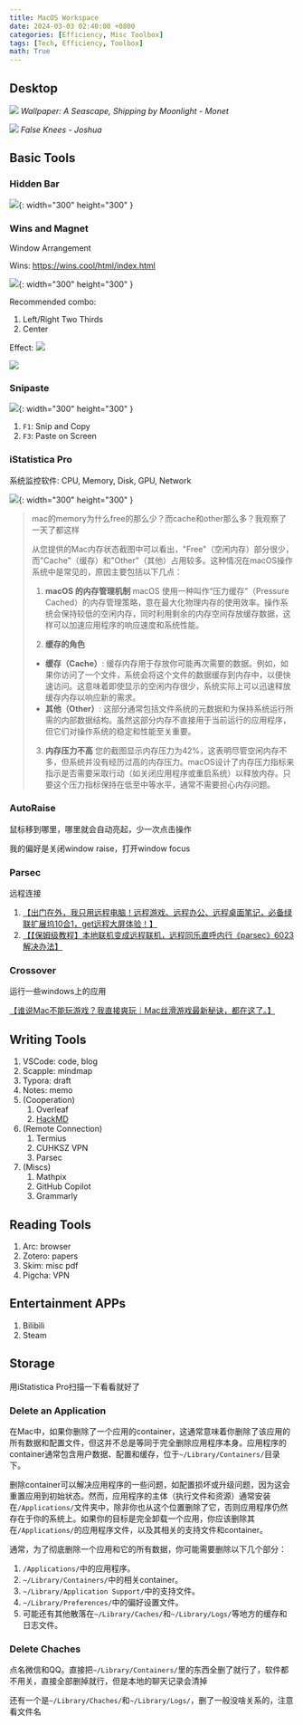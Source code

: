 ```yaml
---
title: MacOS Workspace
date: 2024-03-03 02:40:00 +0800
categories: [Efficiency, Misc Toolbox]
tags: [Tech, Efficiency, Toolbox]
math: True
---
```


## Desktop
![](../../../assets/img/2024-03-03-MacOS-Desktop/img_2024-03-03-07-29-06.png)
_Wallpaper: A Seascape, Shipping by Moonlight - Monet_

![](../../../assets/img/2024-03-03-MacOS-Workspace/img_2024-08-22-02-13-37.png)
_False Knees - Joshua_

## Basic Tools

### Hidden Bar

![](../../../assets/img/2024-03-03-MacOS-Desktop/img_2024-03-03-07-30-57.png){: width="300" height="300" }

### Wins and Magnet

Window Arrangement

Wins: https://wins.cool/html/index.html

![](../../../assets/img/2024-03-03-MacOS-Desktop/img_2024-03-03-07-31-34.png){: width="300" height="300" }


Recommended combo: 
1. Left/Right Two Thirds
2. Center


Effect:
![](../../../assets/img/2024-03-03-MacOS-Desktop/img_2024-03-03-07-28-54.png)

![](../../../assets/img/2024-03-03-MacOS-Desktop/img_2024-03-03-07-29-18.png)

### Snipaste

![](../../../assets/img/2024-03-03-MacOS-Desktop/img_2024-03-03-07-40-14.png){: width="300" height="300" }

1. `F1`: Snip and Copy
2. `F3`: Paste on Screen



### iStatistica Pro

系统监控软件: CPU, Memory, Disk, GPU, Network

![](../../../assets/img/2024-03-03-MacOS-Workspace/img_2024-08-22-01-51-21.png){: width="300" height="300" }

> mac的memory为什么free的那么少？而cache和other那么多？我观察了一天了都这样
> 
> 从您提供的Mac内存状态截图中可以看出，"Free"（空闲内存）部分很少，而"Cache"（缓存）和"Other"（其他）占用较多。这种情况在macOS操作系统中是常见的，原因主要包括以下几点：
> 
> 1. **macOS 的内存管理机制**
> macOS 使用一种叫作“压力缓存”（Pressure Cached）的内存管理策略，意在最大化物理内存的使用效率。操作系统会保持较低的空闲内存，同时利用剩余的内存空间存放缓存数据，这样可以加速应用程序的响应速度和系统性能。
> 
> 2. **缓存的角色**
> - **缓存（Cache）**: 缓存内存用于存放你可能再次需要的数据。例如，如果你访问了一个文件，系统会将这个文件的数据缓存到内存中，以便快速访问。这意味着即使显示的空闲内存很少，系统实际上可以迅速释放缓存内存以响应新的需求。
> - **其他（Other）**: 这部分通常包括文件系统的元数据和为保持系统运行所需的内部数据结构。虽然这部分内存不直接用于当前运行的应用程序，但它们对操作系统的稳定和性能至关重要。
> 
> 3. **内存压力不高**
> 您的截图显示内存压力为42%，这表明尽管空闲内存不多，但系统并没有经历过高的内存压力。macOS设计了内存压力指标来指示是否需要采取行动（如关闭应用程序或重启系统）以释放内存。只要这个压力指标保持在低至中等水平，通常不需要担心内存问题。


### AutoRaise

鼠标移到哪里，哪里就会自动亮起，少一次点击操作

我的偏好是关闭window raise，打开window focus



### Parsec

远程连接

1. [【出门在外，我只用远程电脑！远程游戏、远程办公、远程桌面笔记，必备绿联扩展坞10合1，get远程大屏体验！】](https://www.bilibili.com/video/BV1TW421d7CS?vd_source=b3cf9eb7cfe43c730613c5158a38e978)
3. [【【保姆级教程】本地联机变成远程联机，远程同乐直呼内行《parsec》6023解决办法】](https://www.bilibili.com/video/BV1M44y117MC?vd_source=b3cf9eb7cfe43c730613c5158a38e978)

### Crossover

运行一些windows上的应用

[【谁说Mac不能玩游戏？我直接爽玩｜Mac丝滑游戏最新秘诀，都在这了。】](https://www.bilibili.com/video/BV1iG41127J4?vd_source=b3cf9eb7cfe43c730613c5158a38e978)


## Writing Tools

1. VSCode: code, blog
2. Scapple: mindmap
3. Typora: draft
4. Notes: memo
5. (Cooperation)
    1. Overleaf
    2. [HackMD](https://hackmd.io/)
6. (Remote Connection)
    1. Termius
    2. CUHKSZ VPN
    3. Parsec
7. (Miscs)
    1. Mathpix
    2. GitHub Copilot
    3. Grammarly


## Reading Tools

1. Arc: browser
2. Zotero: papers
3. Skim: misc pdf
4. Pigcha: VPN

## Entertainment APPs

1. Bilibili
2. Steam


## Storage

用iStatistica Pro扫描一下看看就好了

### Delete an Application

在Mac中，如果你删除了一个应用的container，这通常意味着你删除了该应用的所有数据和配置文件，但这并不总是等同于完全删除应用程序本身。应用程序的container通常包含用户数据、配置和缓存，位于`~/Library/Containers/`目录下。

删除container可以解决应用程序的一些问题，如配置损坏或升级问题，因为这会重置应用到初始状态。然而，应用程序的主体（执行文件和资源）通常安装在`/Applications/`文件夹中，除非你也从这个位置删除了它，否则应用程序仍然存在于你的系统上。如果你的目标是完全卸载一个应用，你应该删除其在`/Applications/`的应用程序文件，以及其相关的支持文件和container。

通常，为了彻底删除一个应用和它的所有数据，你可能需要删除以下几个部分：
1. `/Applications/`中的应用程序。
2. `~/Library/Containers/`中的相关container。
3. `~/Library/Application Support/`中的支持文件。
4. `~/Library/Preferences/`中的偏好设置文件。
5. 可能还有其他散落在`~/Library/Caches/`和`~/Library/Logs/`等地方的缓存和日志文件。

### Delete Chaches

点名微信和QQ。直接把`~/Library/Containers/`里的东西全删了就行了，软件都不用关，直接全部删掉就行，但是本地的聊天记录会清掉

还有一个是`~/Library/Chaches/`和`~/Library/Logs/`，删了一般没啥关系的，注意看文件名




<!-- ## Why Mac

优点：
1. 稳定
   1. win电脑牌子多，品控有问题
   2. win常出现蓝屏重启问题，应该是CPU散热原因
   3. 集成度高，不容易坏；我之前的win电脑出现过硬盘和主板的问题，浪费了很多时间和精力，且售后和维修很不专业
   4. win更新不稳定
2. 便携
   1. 带去上课风扇安静
   2. 待机很久，不用带电源
   3. 触控板和手势，无需多言
   4. 轻薄
3. 性能：满足便携性的轻薄本不能拿来跑实验
4. 环境：平板来说iPad是垄断般的存在，配合笔记什么的用Mac很舒服
5. 软件
   1. 类Unix内核
   2. 应用调度和检索比win舒服，习惯之后真的很快

当然如果是组台式PC那当然还是用windows，上面说的是笔记本的情况；如果哪天win没这些问题了并且有哪个win笔记本能有之前说的这些优点，请务必安利我，因为我之后一定会组台台式PC，如果能迁回win那就舒服了

如果我不学工科，不用工科软件，早点上mac，我早就可以开始到处带着作笔记了，泪目

缺点：
1. 硬件性价比低
   1. 丐版是性价比最高的，但是这个性能根本不够用
   2. 加钱能很爽但是哪有内存条和硬盘这么贵的？32GB内存的机型价格都起飞了
   3. 封装起来了，自己加不了条子
2. 不支持exe以及其他许多工业软件
3. 打不了多少游戏
4. 厂商刀法精湛且迭代太快，选购太揪心不痛快（还是没钱造成的）
5. Pytorch CUDA配置麻烦，而且代码要改变一些写法，还是不用了
6. 我的这台老版pro还得接拓展坞才够用，而且只能外接一台显示器 -->